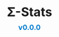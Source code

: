 <h1 style="text-align: center; margin-bottom: 0.5rem;">
    <a href="https://github.com/Qntx/SigmaStats" style="text-decoration: none; color: inherit;">
        Σ-Stats
    </a>
</h1>
<p style="text-align: center; font-size: 1rem; color: #555; margin-top: 0;">
    <strong style="color: #007acc;">v0.0.0</strong>
</p>

